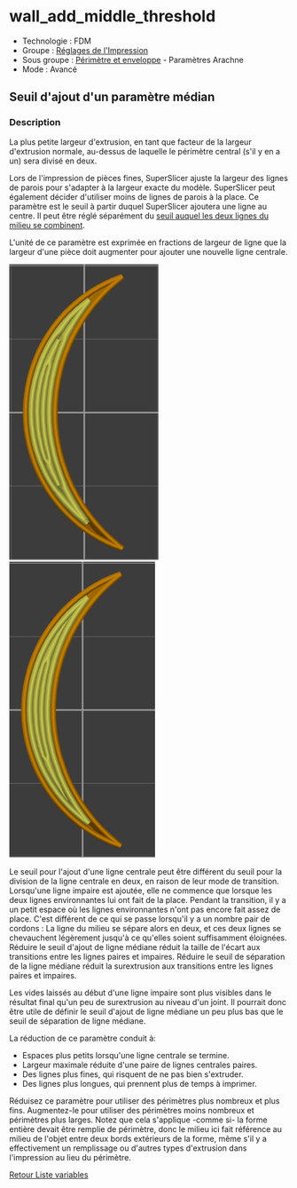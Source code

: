 # wall_add_middle_threshold

* Technologie : FDM
* Groupe : [Réglages de l'Impression](../print_settings/print_settings.md)
* Sous groupe : [Périmètre et enveloppe](../print_settings/print_settings.md#périmètre-et-enveloppe)  - Paramètres Arachne 
* Mode : Avancé

## Seuil d'ajout d'un paramètre médian

### Description

La plus petite largeur d'extrusion, en tant que facteur de la largeur d'extrusion normale, au-dessus de laquelle le périmètre central (s'il y en a un) sera divisé en deux. 

Lors de l'impression de pièces fines, SuperSlicer ajuste la largeur des lignes de parois pour s'adapter à la largeur exacte du modèle. SuperSlicer peut également décider d'utiliser moins de lignes de parois à la place. Ce paramètre est le seuil à partir duquel SuperSlicer ajoutera une ligne au centre. Il peut être réglé séparément du [seuil auquel les deux lignes du milieu se combinent](wall_split_middle_threshold.md).

L'unité de ce paramètre est exprimée en fractions de largeur de ligne que la largeur d'une pièce doit augmenter pour ajouter une nouvelle ligne centrale.

![Lorsque la ligne centrale est trop petite, les deux lignes qui l'entourent sont élargies.](./images/wall_add_middle_threshold/wall_add_middle_threshold_75.png)
![En réduisant ce réglage, la ligne centrale commence et finit beaucoup plus petit](./images/wall_add_middle_threshold/wall_add_middle_threshold_10.png)


Le seuil pour l'ajout d'une ligne centrale peut être différent du seuil pour la division de la ligne centrale en deux, en raison de leur mode de transition. Lorsqu'une ligne impaire est ajoutée, elle ne commence que lorsque les deux lignes environnantes lui ont fait de la place. Pendant la transition, il y a un petit espace où les lignes environnantes n'ont pas encore fait assez de place. C'est différent de ce qui se passe lorsqu'il y a un nombre pair de cordons : La ligne du milieu se sépare alors en deux, et ces deux lignes se chevauchent légèrement jusqu'à ce qu'elles soient suffisamment éloignées. Réduire le seuil d'ajout de ligne médiane réduit la taille de l'écart aux transitions entre les lignes paires et impaires. Réduire le seuil de séparation de la ligne médiane réduit la surextrusion aux transitions entre les lignes paires et impaires.

Les vides laissés au début d'une ligne impaire sont plus visibles dans le résultat final qu'un peu de surextrusion au niveau d'un joint. Il pourrait donc être utile de définir le seuil d'ajout de ligne médiane un peu plus bas que le seuil de séparation de ligne médiane.

La réduction de ce paramètre conduit à:
* Espaces plus petits lorsqu'une ligne centrale se termine.
* Largeur maximale réduite d'une paire de lignes centrales paires.
* Des lignes plus fines, qui risquent de ne pas bien s'extruder.
* Des lignes plus longues, qui prennent plus de temps à imprimer.

Réduisez ce paramètre pour utiliser des périmètres plus nombreux et plus fins. Augmentez-le pour utiliser des périmètres moins nombreux et périmètres plus larges. Notez que cela s'applique -comme si- la forme entière devait être remplie de périmètre, donc le milieu ici fait référence au milieu de l'objet entre deux bords extérieurs de la forme, même s'il y a effectivement un remplissage ou d'autres types d'extrusion dans l'impression au lieu du périmètre.


[Retour Liste variables](variable_list.md)
